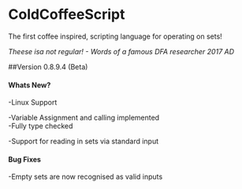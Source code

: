 # ColdCoffeeScript

The first coffee inspired, scripting language for operating on sets!

*Theese isa not regular! - Words of a famous DFA researcher 2017 AD*

##Version 0.8.9.4 (Beta)

#### Whats New?  
-Linux Support  

-Variable Assignment and calling implemented  
	-Fully type checked  
	
-Support for reading in sets via standard input      

#### Bug Fixes  
-Empty sets are now recognised as valid inputs 